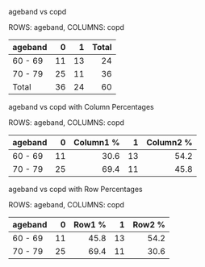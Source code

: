 ageband vs copd

ROWS: ageband, COLUMNS: copd

| ageband   |   0 |   1 |   Total |
|:----------|----:|----:|--------:|
| 60 - 69   |  11 |  13 |      24 |
| 70 - 79   |  25 |  11 |      36 |
| Total     |  36 |  24 |      60 |

ageband vs copd with Column Percentages

ROWS: ageband, COLUMNS: copd

| ageband   |   0 |   Column1 % |   1 |   Column2 % |
|:----------|----:|------------:|----:|------------:|
| 60 - 69   |  11 |        30.6 |  13 |        54.2 |
| 70 - 79   |  25 |        69.4 |  11 |        45.8 |

ageband vs copd with Row Percentages

ROWS: ageband, COLUMNS: copd

| ageband   |   0 |   Row1 % |   1 |   Row2 % |
|:----------|----:|---------:|----:|---------:|
| 60 - 69   |  11 |     45.8 |  13 |     54.2 |
| 70 - 79   |  25 |     69.4 |  11 |     30.6 |